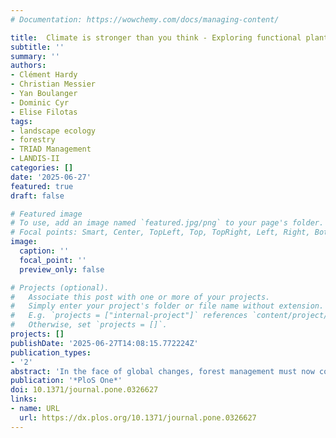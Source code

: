 ```yaml
---
# Documentation: https://wowchemy.com/docs/managing-content/

title:  Climate is stronger than you think - Exploring functional planting and TRIAD zoning for increased forest resilience to extreme disturbances
subtitle: ''
summary: ''
authors:
- Clément Hardy
- Christian Messier
- Yan Boulanger
- Dominic Cyr
- Elise Filotas
tags:
- landscape ecology
- forestry
- TRIAD Management
- LANDIS-II
categories: []
date: '2025-06-27'
featured: true
draft: false

# Featured image
# To use, add an image named `featured.jpg/png` to your page's folder.
# Focal points: Smart, Center, TopLeft, Top, TopRight, Left, Right, BottomLeft, Bottom, BottomRight.
image:
  caption: ''
  focal_point: ''
  preview_only: false

# Projects (optional).
#   Associate this post with one or more of your projects.
#   Simply enter your project's folder or file name without extension.
#   E.g. `projects = ["internal-project"]` references `content/project/deep-learning/index.md`.
#   Otherwise, set `projects = []`.
projects: []
publishDate: '2025-06-27T14:08:15.772224Z'
publication_types:
- '2'
abstract: 'In the face of global changes, forest management must now consider adapting forests to novel and uncertain conditions alongside objectives of conservation and production. In this perspective, we modified the TRIAD zoning approach to add a resilience component through functionally diverse plantations following harvesting in the extensive areas. We then assessed the capacity of this new “TRIAD+” zoning approach for improving the resilience of the mature forest biomass to climate change and three potential extreme pulse disturbances: a large fire, a severe drought, and an insect outbreak. We used the forest landscape simulation model LANDIS-II on a management unit in Mauricie (Quebec, Canada) to simulate and compare the TRIAD+ scenario with a classic TRIAD zoning scenario, and two business-as-usual harvesting scenarios with and without functional enrichment planting. We also simulated three different climate change scenarios (Baseline, RCP 4.5 and RCP 8.5) in which these management and extreme disturbance scenarios took place. We monitored the changes in three variables: the mature wood biomass across the landscape, the mature biomass of each functional group, and the functional diversity of stands in the landscape. Resilience was measured according to three indicators: resistance, net change and recovery time of mature biomass. TRIAD+ management resulted in a good compromise, harvesting the same amount of wood as other scenarios while increasing the surface of protected forests by around 240% compared to BAU scenarios, and improving the mean functional diversity of stands by around 15% compared to the classic TRIAD and BAU without plantations. Following the pulse disturbance events, TRIAD+ also increased the resilience of the mature biomass across the landscape. However, this increase was limited, depended on the resilience indicator and the event considered, and was negligible in terms of tree biomass recovered in the long term. It’s uncertain whether these results stemmed from the relative lack of small-scale interactions in LANDIS-II through which the effect of functional diversity on stand resilience should occur, or if this effect is small to begin with. Overall, our study reveals that an adaptation component can be included in current or future management strategies, but that increasing functional diversity via plantations will likely be insufficient to significantly boost forest resilience. Future research should therefore explore other (combined) means of increasing forest resilience, and improve the representation of small-scale interactions in landscape-scale models.'
publication: '*PloS One*'
doi: 10.1371/journal.pone.0326627
links:
- name: URL
  url: https://dx.plos.org/10.1371/journal.pone.0326627
---
```

